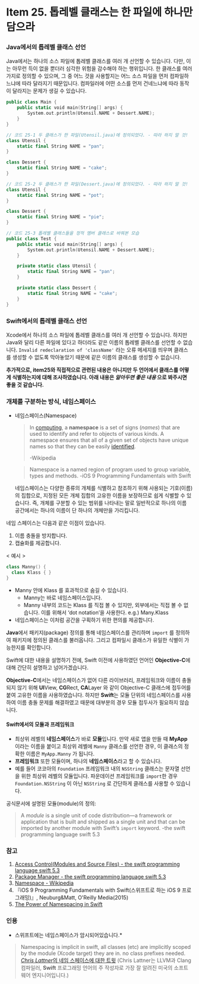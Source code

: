 # Item 25. 톱레벨 클래스는 한 파일에 하나만 담으라

### Java에서의 톱레벨 클래스 선언

Java에서는 하나의 소스 파일에 톱레벨 클래스를 여러 개 선언할 수 있습니다. 다만, 이는 아무런 득이 없을 뿐더러 심각한 위험을 감수해야 하는 행위입니다. 한 클래스를 여러 가지로 정의할 수 있으며, 그 중 어느 것을 사용할지는 어느 소스 파일을 먼저 컴파일하느냐에 따라 달라지기 때문입니다. 컴파일러에 어떤 소스를 먼저 건네느냐에 따라 동작이 달라지는 문제가 생길 수 있습니다.

```swift
public class Main {
    public static void main(String[] args) {
        System.out.println(Utensil.NAME + Dessert.NAME);
    }
}

// 코드 25-1 두 클래스가 한 파일(Utensil.java)에 정의되었다. - 따라 하지 말 것! 
class Utensil {
    static final String NAME = "pan";
}

class Dessert {
    static final String NAME = "cake";
}

// 코드 25-2 두 클래스가 한 파일(Dessert.java)에 정의되었다. - 따라 하지 말 것!
class Utensil {
    static final String NAME = "pot";
}

class Dessert {
    static final String NAME = "pie";
}

// 코드 25-3 톱레벨 클래스들을 정적 멤버 클래스로 바꿔본 모습 
public class Test {
    public static void main(String[] args) {
        System.out.println(Utensil.NAME + Dessert.NAME);
    }

    private static class Utensil {
        static final String NAME = "pan";
    }

    private static class Dessert {
        static final String NAME = "cake";
    }
}
```



### Swift에서의 톱레벨 클래스 선언

Xcode에서 하나의 소스 파일에 톱레벨 클래스를 여러 개 선언할 수 있습니다. 하지만 Java와 달리 다른 파일에 있다고 하더라도 같은 이름의 톱레벨 클래스를 선언할 수 없습니다.  `Invalid redeclaration of 'className'` 라는 오류 메세지를 띄우며 클래스를 생성할 수 없도록 막아놓았기 때문에 같은 이름의 클래스를 생성할 수 없습니다.



**추가적으로, item25와 직접적으로 관련된 내용은 아니지만 두 언어에서 클래스를 어떻게 식별하는지에 대해 조사하였습니다. 아래 내용은 _알아두면 좋은 내용_ 으로 봐주시면 좋을 것 같습니다.**

### 개체를 구분하는 방식, 네임스페이스

* 네임스페이스(Namespace)

  >In [computing](https://en.wikipedia.org/wiki/Computing), a **namespace** is a set of signs (*names*) that are used to identify and refer to objects of various kinds. A namespace ensures that all of a given set of objects have unique names so that they can be easily [identified](https://en.wikipedia.org/wiki/Identifier).
  >
  >-Wikipedia

  > Namespace is a named region of program used to group variable, types and methods.
  > -iOS 9 Programming Fundamentals with Swift

  네임스페이스는 다양한 종류의 개체를 식별하고 참조하기 위해 사용되는 기호(이름)의 집합으로, 지정된 모든 개체 집합의 고유한 이름을 보장하므로 쉽게 식별할 수 있습니다. 즉, 개체를 구분할 수 있는 범위를 나타내는 말로 일반적으로 하나의 이름 공간에서는 하나의 이름이 단 하나의 개체만을 가리킵니다.

네임 스페이스는 다음과 같은 이점이 있습니다.

1. 이름 충돌을 방지합니다.
2. 캡슐화를 제공합니다.

< 예시 >

```swift
class Manny() {
  class Klass { }
}
```

- Manny 안에 Klass 를 효과적으로 숨길 수 있습니다.
  - Manny는 바로 네임스페이스입니다.
  - Manny 내부의 코드는 Klass 를 직접 볼 수 있지만, 외부에서는 직접 볼 수 없습니다. 이를 위해서 ‘dot notation’을 사용한다. e.g.) Many.Klass
- 네임스페이스는 이처럼 공간을 구획하기 위한 편의를 제공합니다.

**Java**에서 패키지(package) 정의를 통해 네임스페이스를 관리하며 `import` 를 정의하여 패키지에 정의된 클래스를 불러옵니다. 그리고 컴파일시 클래스가 유일한 식별이 가능한지를 확인합니다.

Swift에 대한 내용을 설명하기 전에, Swift 이전에 사용하였던 언어인 **Objective-C**에 대해 간단히 설명하고 넘어가겠습니다.

**Objective-C**에서는 네임스페이스가 없어 다른 라이브러리, 프레임워크와 이름이 충돌되지 않기 위해 **UI**View, **CG**Rect, **CA**Layer 와 같이 Objective-C 클래스에 접두어를 붙여 고유한 이름을 사용하였습니다. 하지만 **Swift**는 모듈 단위의 네임스페이스를 사용하여 이름 충돌 문제를 해결하였고 때문에 대부분의 경우 모듈 접두사가 필요하지 않습니다.

#### Swift에서의 모듈과 프레임워크

- 최상위 레벨의 **네임스페이스**가 바로 **모듈**입니다. 만약 새로 앱을 만들 때 **MyApp** 이라는 이름을 붙이고 최상위 레벨에 `Manny` 클래스를 선언한 경우, 이 클래스의 정확한 이름은 `MyApp.Manny` 가 됩니다.
- **프레임워크** 또한 모듈이며, 하나의 **네임스페이스**라고 할 수 있습니다.
- 예를 들어 코코아의 `Foundation` 프레임워크 내의 `NSString` 클래스는 문자열 선언을 위한 최상위 레벨의 모듈입니다. 파운데이션 프레임워크를 `import`한 경우 `Foundation.NSString` 이 아닌 `NSString` 로 간단하게 클래스를 사용할 수 있습니다.

공식문서에 설명된 모듈(module)의 정의: 

> A *module* is a single unit of code distribution—a framework or application that is built and shipped as a single unit and that can be imported by another module with Swift’s `import` keyword.
> -the swift programming language swift 5.3

### 참고

1. [Access Control(Modules and Source Files) - the swift programming language swift 5.3](https://docs.swift.org/swift-book/LanguageGuide/AccessControl.html) 
2. [Package Manager - the swift programming language swift 5.3](https://swift.org/package-manager/#conceptual-overview)
3. [Namespace - Wikipedia](https://en.wikipedia.org/wiki/Namespace)
4. 『iOS 9 Programming Fundamentals with Swift(스위프트로 하는 iOS 9 프로그래밍)』, Neuburg&Matt, O'Reilly Media(2015)
5. [The Power of Namespacing in Swift](https://www.vadimbulavin.com/the-power-of-namespacing-in-swift/)

### 인용

* 스위프트에는 네임스페이스가 암시되어있습니다.* 

>  Namespacing is implicit in swift, all classes (etc) are implicitly scoped by the module (Xcode target) they are in. no class prefixes needed.
> [*Chris Lattner*의 네임 스페이스에 대한 트윗](https://twitter.com/clattner_llvm/status/474730716941385729) 
> (Chris Lattner는 LLVM과 Clang 컴파일러, **Swift** 프로그래밍 언어의 주 작성자로 가장 잘 알려진 미국의 소프트웨어 엔지니어입니다.)

